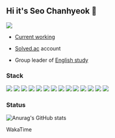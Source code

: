 ## Hi it's **Seo Chanhyeok** 🙌
![](https://komarev.com/ghpvc/?username=mushroom1324&color=blue&label=PROFILE+VIEWS)

  - [Current working](https://secret-poinsettia-750.notion.site/PROJECT-Popcorn-Overflow-63ca7aedab124ba5810db987559959c8)

  - [Solved.ac](https://solved.ac/en/profile/popcorn1324) account

  - Group leader of [English study](https://www.notion.so/38d6040d3fbf4dbc8efda84ee064e6c8?v=0ae62a920eb4480fb43e47fa4ac32129)

### Stack

<img src="https://img.shields.io/badge/React-61DAFB?style=flat-square&logo=React&logoColor=white"/> <img src="https://img.shields.io/badge/JavaScript-F7DF1E?style=flat-square&logo=JavaScript&logoColor=white"/> <img src="https://img.shields.io/badge/HTML5-E34F26?style=flat-square&logo=HTML5&logoColor=white"/> <img src="https://img.shields.io/badge/CSS3-1572B6?style=flat-square&logo=CSS3&logoColor=white"/> <img src="https://img.shields.io/badge/jQuery-0769AD?style=flat-square&logo=jQuery&logoColor=white"/> <img src="https://img.shields.io/badge/Spring-6DB33F?style=flat-square&logo=Spring&logoColor=white"/> <img src="https://img.shields.io/badge/Spring Boot-6DB33F?style=flat-square&logo=Spring Boot&logoColor=white"/> <img src="https://img.shields.io/badge/Spring Security-6DB33F?style=flat-square&logo=Spring Security&logoColor=white"/> <img src="https://img.shields.io/badge/Node.js-339933?style=flat-square&logo=Node.js&logoColor=white"/> <img src="https://img.shields.io/badge/Notion-000000?style=flat-square&logo=Notion&logoColor=white"/> <img src="https://img.shields.io/badge/MySQL-4479A1?style=flat-square&logo=MySQL&logoColor=white"/> <img src="https://img.shields.io/badge/Python-3776AB?style=flat-square&logo=Python&logoColor=white"/> <img src="https://img.shields.io/badge/C-A8B9CC?style=flat-square&logo=C&logoColor=white"/> <img src="https://img.shields.io/badge/C++-00599C?style=flat-square&logo=C++&logoColor=white"/>

### Status

![Anurag's GitHub stats](https://github-readme-stats.vercel.app/api?username=mushroom1324&show_icons=true&theme=slateorange)

WakaTime

<script src="https://gist.github.com/mushroom1324/eeb8a905c1a50093ec529908e1ec1dd5.js" />
